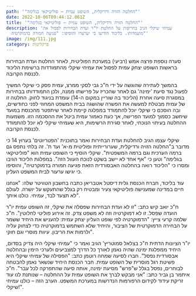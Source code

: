 ```yaml
---
path: '"החלטה הזויה ורדיקלית, השופט עמית – פוליטיקאי בגלימה"'
date: 2022-10-06T09:44:12.861Z
title: '"החלטה הזויה ורדיקלית, השופט עמית – פוליטיקאי בגלימה"'
description: 'עמיחי שיקלי הגיב בחריפות על החלטת יו"ר ועדת הבחירות לפסול את
  מועמדותו. בליכוד הודיעו כי יערערו והוסיפו: "פגיעה חמורה בדמוקרטיה"'
image: /img/111.jpg
category: פרקליטות
---
```

סערה נוספת פרצה אמש (רביעי) במערכת הפוליטית, לאחר החלטת ועדת הבחירות בראשות השופט יצחק עמית לפסול את עמיחי שיקלי מהתמודדות ברשימת הליכוד לכנסת הקרובה.

בהמשך לעתירה שהוגשה על ידי ח"כ גבי לסקי ממרצ, עמית פסק כי שיקלי המשיך לפעול נגד סיעת 'ימינה' גם לאחר שהכריז על פרישתו ממנה, ולכן התמודדותו בבחירות במסגרת סיעה אחרת (הליכוד בה שוריין במקום ה-14) עומדת בניגוד לחוק. החלטה זו של עמית מבטלת למעשה את הפשרה שהושגה בבית המשפט המחוזי לפני כחודשיים, ובה הוסכם כי שיקלי יוכל להתמודד במפלגה קיימת לאחר שיתפטר מהכנסת במועד שיחשב כסמוך למועד הפרישה, אך כעת כאמור עמית ביטל את ההסכמה הזו. משמעות ההחלטה בעיתוי הנוכחי, לאחר סגירת הרשימות, היא שעמיחי שיקלי לא יוכל להתמודד לכנסת הקרובה.

שיקלי עצמו הגיב להחלטת ועדת הבחירות ואמר בתוכנית 'הפטריוטים' בערוץ 14 כי מדובר ב"החלטה הזויה ורדיקלית, שערורייתית ופוליטית מ-א' ועד ת'. זה בלתי נתפס גם ברמה הערכית וגם ברמה המשפטית". שיקלי הוסיף כי השופט עמית הוא "פוליטיקאי בגלימה" וטען כי "אף אחד לא יישב בשקט לנוכח העוול הזה". במפלגת הליכוד הגיבו ומסרו כי "הליכוד רואה בהחלטה האבסורדית הזאת פגיעה חמורה בדמוקרטיה", והוסיפו כי יגישו ערעור לבית המשפט העליון.

עוד בליכוד, חברת הכנסת גלית דיסטל אטבריאן כתבה בחשבון הטוויטר שלה: "אנחנו חיים במדינה שמענישה פוליטיקאי צעיר ומבטיח רק בגלל שהתעקש על יושרה. לעולם לא תצעד לבד, עמיחי. כולנו איתך".

ח"כ יואב קיש כתב: "זו לא ועדת הבחירות שפסלה את שיקלי, זה השופט עמית יו"ר הועדה שפסל. זו לא דמוקרטיה וזה לא משפט צדק. זה אירוע פוליטי לחלוטין". ח"כ שלמה קרעי צייץ: "הדמוקרטיה לפי שופט העליון יצחק עמית: להעניש את היחיד ששמר על הבחירה הדמוקרטית של הציבור, והיחיד שלא השתמש בדמוקרטיה כדי לצחוק עליה ולרמות את הריבון. עיוות מוסרי וגם חוקי".

יו"ר הציונות הדתית ח"כ בצלאל סמוטריץ' הגיב ואמר כי "עמיחי שיקלי היה צדיק בסדום, היחיד ממפלגת ימינה שהיה נאמן לאורך כל הדרך למצביעים ולערכי הימין ובהחלטה אבסורדית נפסל". חברו לסיעה שמחה רוטמן כתב: "הפסילה של עמיחי שיקלי היא פשיטת רגל מוסרית של השופט עמית. חבר הכנסת היחיד שנשאר נאמן להבטחה לבוחרים, נפסל בגלל ש"פרש" מסיעת ימינה, אותה סיעה שהתפרקה לכל עבר". ח"כ איתמר בן גביר כתב: "אני מבקש לברך את השופט עמית על ההחלטה – שנותנת לנו עוד זריקת עידוד לקידום הרפורמות הנדרשות במערכת המשפט. הערב הזה – כולנו עמיחי שיקלי!".